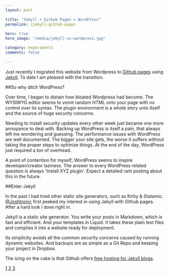 ```yaml
---
layout: post
 
title: "Jekyll + Github Pages > WordPress"
permalink: /jekyll-github-pages
 
hero: true
hero_image: "/media/jekyll-vs-wordpress.jpg"

category: experiments
comments: false
 
---
```


 Just recently I migrated this website from Wordpress to [Github pages](1) using [Jekyll](2). To date I am pleased with the transition. 

##So why ditch WordPress?

Over time, I began to distain how bloated Wordpress had become. The WYSIWYG editor seems to vomit random HTML onto your page with no control over its syntax. The plugin environment is a whole story unto itself and the source of huge security concerns.

<!--more-->

Needing to install security updates every other week just became one more annoyance to deal with. Backing up WordPress is itself a pain, that always left me wondering and guessing. The performance issues with WordPress are well documented. The bigger your site gets, the worse it suffers without taking the proper steps to optimize things. At the end of the day, WordPress just required a ton of overhead.

A point of contention for myself; WordPress seems to inspire developer/creator laziness. The answer to every WordPress related question is always 'Install XYZ plugin'. Expect a detailed rant posting about this in the future.

##Enter Jekyll

In the past I had tried other static site generators, such as Kirby & Statamic. [@Joshtronic](3) first peeked my interest in using Jekyll with Github pages. After a hard look I dove right in. 

Jekyll is a static site generator.  You write your posts in Markdown, which is fast and efficient. And your templates in Liquid. It takes these plain text files and complies it into a website ready for deployment.

Its simplicity avoids all the common security concerns caused by running dynamic websites. And backups are as simple as a Git Repo and keeping your project in Dropbox.

The icing on the cake is that Github offers [free hosting for Jekyll blogs](http://pages.github.com/).


[1](https://github.com/devbymike/mk3y.com)
[2](http://jekyllrb.com)
[3](http://joshtronic.com)
